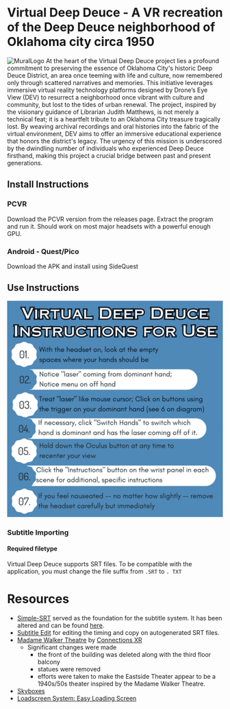 # Virtual Deep Deuce - A VR recreation of the Deep Deuce neighborhood of Oklahoma city circa 1950       
![MuralLogo](https://github.com/DEVlimited/VirtualDeepDeuce/assets/37113385/e679d860-958c-4960-9754-7434b4b27a41)
At the heart of the Virtual Deep Deuce project lies a profound commitment to preserving the
essence of Oklahoma City's historic Deep Deuce District, an area once teeming with life and culture,
now remembered only through scattered narratives and memories. This initiative leverages
immersive virtual reality technology platforms designed by Drone’s Eye View (DEV) to resurrect a
neighborhood once vibrant with culture and community, but lost to the tides of urban renewal. The project, inspired by the visionary guidance of
Librarian Judith Matthews, is not merely a technical feat; it is a heartfelt tribute to an Oklahoma City
treasure tragically lost. By weaving archival recordings and oral histories into the fabric of the
virtual environment, DEV aims to offer an immersive educational experience that honors the
district's legacy. The urgency of this mission is underscored by the dwindling number of individuals
who experienced Deep Deuce firsthand, making this project a crucial bridge between past and
present generations.
## Install Instructions
### PCVR
Download the PCVR version from the releases page. Extract the program and run it. Should work on most major headsets with a powerful enough GPU. 
### Android - Quest/Pico
Download the APK and install using SideQuest

## Use Instructions
![Instructions Image](/Assets/Images/Instructions/Basic.png)

### Subtitle Importing
#### Required filetype
Virtual Deep Deuce supports SRT files. To be compatible with the application, you must change the file suffix from  `.SRT` to `. TXT`

 # Resources
 - [Simple-SRT](https://github.com/roguecode/Unity-Simple-SRT/tree/master) served as the foundation for the subtitle system. It has been altered and can be found [here](/Assets/Imports/SRTReader/).
 - [Subtitle Edit](https://github.com/SubtitleEdit/subtitleedit) for editing the timing and copy on autogenerated SRT files.
 - [Madame Walker Theatre](https://sketchfab.com/3d-models/madame-walker-theatre-98ba4154bbb644bb9cb4d9c68d7dd87b) by [Connections XR](https://www.connectionsxr.com/) 
	  - Significant changes were made
		   - the front of the building was deleted along with the third floor balcony
		   - statues were removed
		   - efforts were taken to make the Eastside Theater appear to be a 1940s/50s theater inspired by the Madame Walker Theatre. 
- [Skyboxes](https://assetstore.unity.com/packages/2d/textures-materials/sky/cloudy-summer-day-skybox-1079)
- [Loadscreen System: Easy Loading Screen](https://assetstore.unity.com/packages/tools/gui/easy-loading-screen-140365)
